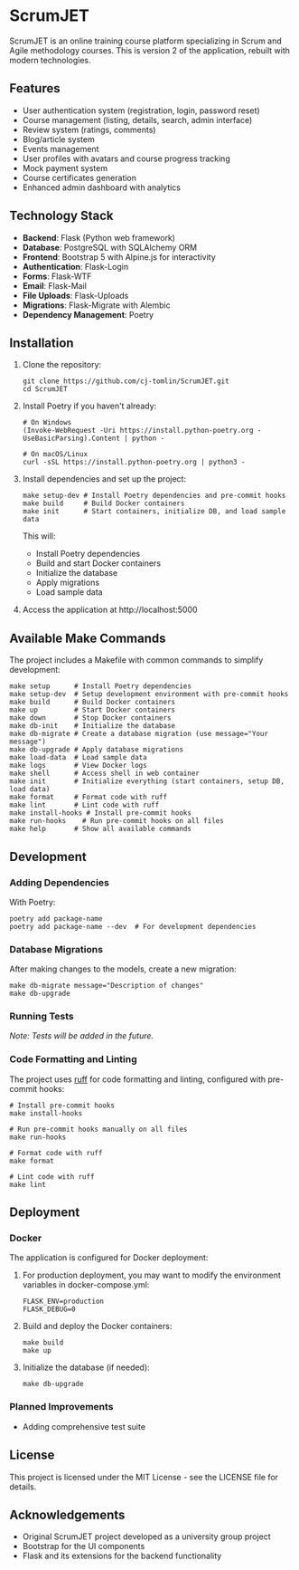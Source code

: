 # ScrumJET

ScrumJET is an online training course platform specializing in Scrum and Agile methodology courses. This is version 2 of the application, rebuilt with modern technologies.

## Features

- User authentication system (registration, login, password reset)
- Course management (listing, details, search, admin interface)
- Review system (ratings, comments)
- Blog/article system
- Events management
- User profiles with avatars and course progress tracking
- Mock payment system
- Course certificates generation
- Enhanced admin dashboard with analytics

## Technology Stack

- **Backend**: Flask (Python web framework)
- **Database**: PostgreSQL with SQLAlchemy ORM
- **Frontend**: Bootstrap 5 with Alpine.js for interactivity
- **Authentication**: Flask-Login
- **Forms**: Flask-WTF
- **Email**: Flask-Mail
- **File Uploads**: Flask-Uploads
- **Migrations**: Flask-Migrate with Alembic
- **Dependency Management**: Poetry

## Installation

1. Clone the repository:
   ```
   git clone https://github.com/cj-tomlin/ScrumJET.git
   cd ScrumJET
   ```

2. Install Poetry if you haven't already:
   ```
   # On Windows
   (Invoke-WebRequest -Uri https://install.python-poetry.org -UseBasicParsing).Content | python -

   # On macOS/Linux
   curl -sSL https://install.python-poetry.org | python3 -
   ```

3. Install dependencies and set up the project:
   ```
   make setup-dev # Install Poetry dependencies and pre-commit hooks
   make build     # Build Docker containers
   make init      # Start containers, initialize DB, and load sample data
   ```

   This will:
   - Install Poetry dependencies
   - Build and start Docker containers
   - Initialize the database
   - Apply migrations
   - Load sample data

4. Access the application at http://localhost:5000

## Available Make Commands

The project includes a Makefile with common commands to simplify development:

```
make setup      # Install Poetry dependencies
make setup-dev  # Setup development environment with pre-commit hooks
make build      # Build Docker containers
make up         # Start Docker containers
make down       # Stop Docker containers
make db-init    # Initialize the database
make db-migrate # Create a database migration (use message="Your message")
make db-upgrade # Apply database migrations
make load-data  # Load sample data
make logs       # View Docker logs
make shell      # Access shell in web container
make init       # Initialize everything (start containers, setup DB, load data)
make format     # Format code with ruff
make lint       # Lint code with ruff
make install-hooks # Install pre-commit hooks
make run-hooks    # Run pre-commit hooks on all files
make help       # Show all available commands
```


## Development

### Adding Dependencies

With Poetry:
```
poetry add package-name
poetry add package-name --dev  # For development dependencies
```

### Database Migrations

After making changes to the models, create a new migration:

```
make db-migrate message="Description of changes"
make db-upgrade
```

### Running Tests

*Note: Tests will be added in the future.*

### Code Formatting and Linting

The project uses [ruff](https://github.com/charliermarsh/ruff) for code formatting and linting, configured with pre-commit hooks:

```
# Install pre-commit hooks
make install-hooks

# Run pre-commit hooks manually on all files
make run-hooks

# Format code with ruff
make format

# Lint code with ruff
make lint
```

## Deployment

### Docker

The application is configured for Docker deployment:

1. For production deployment, you may want to modify the environment variables in docker-compose.yml:
   ```
   FLASK_ENV=production
   FLASK_DEBUG=0
   ```

2. Build and deploy the Docker containers:
   ```
   make build
   make up
   ```

3. Initialize the database (if needed):
   ```
   make db-upgrade
   ```

### Planned Improvements

- Adding comprehensive test suite

## License

This project is licensed under the MIT License - see the LICENSE file for details.

## Acknowledgements

- Original ScrumJET project developed as a university group project
- Bootstrap for the UI components
- Flask and its extensions for the backend functionality
